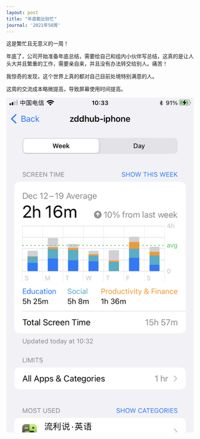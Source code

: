 ```yaml
---
layout: post
title: "年底都比较忙"
journal: '2021年50周'
---
```


这是繁忙且无意义的一周！

年底了，公司开始准备年底总结，需要给自己和组内小伙伴写总结，这真的是让人头大并且繁重的工作，需要亲自来，并且没有办法转交给别人。痛苦！

我惊奇的发现，这个世界上真的都对自己目前处境特别满意的人。

这周的交流成本略微提高，导致屏幕使用时间提高。

![screen-time-ww50](/assets/images/2021-12-18/screen-time-ww50.png)
